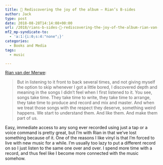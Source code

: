 ```yaml
---
title: 🎵 Rediscovering the joy of the album – Rian’s B-sides
author: Jack
type: post
date: 2018-08-28T14:14:08+00:00
url: /2018/rians-b-sides-🎵-rediscovering-the-joy-of-the-album-rian-van-der-merwe/
mf2_mp-syndicate-to:
  - 'a:1:{i:0;s:4:"none";}'
categories:
  - Books and Media
tags:
  - music

---
```

<a href="https://rianvdm.com/2018/08/28/rediscovering-the-joy.html" class="u-like-of" rel="like-of">Rian van der Merwe</a>:

> But in listening to it front to back several times, and not giving myself the option to skip whenever I got a little bored, I discovered depth and meaning in the songs I didn’t feel when I first listened to it. You see, songs take time. They take time to write, they take time to arrange, they take time to produce and record and mix and master. And when we treat those songs with the respect they deserve, something weird happens. We start to understand them. And like them. And make them part of us.

Easy, immediate access to any song ever recorded using just a tap or a voice command is pretty great, but I&#8217;m with Rian in that we&#8217;ve lost something because of it. One of the reasons I like vinyl is that I&#8217;m forced to live with new music for a while. I&#8217;m usually too lazy to put a different record on so I just listen to the same one over and over. I spend more time with a record, and thus feel like I become more connected with the music somehow.
